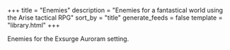 +++
title = "Enemies"
description = "Enemies for a fantastical world using the Arise tactical RPG"
sort_by = "title"
generate_feeds = false
template = "library.html"
+++

Enemies for the Exsurge Auroram setting.